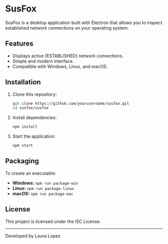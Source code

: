 # SusFox

SusFox is a desktop application built with Electron that allows you to inspect established network connections on your operating system.

## Features

- Displays active (ESTABLISHED) network connections.
- Simple and modern interface.
- Compatible with Windows, Linux, and macOS.

## Installation

1. Clone this repository:
   ```sh
   git clone https://github.com/yourusername/susfox.git
   cd susfox/susfox
   ```

2. Install dependencies:
   ```sh
   npm install
   ```

3. Start the application:
   ```sh
   npm start
   ```

## Packaging

To create an executable:
- **Windows:** `npm run package-win`
- **Linux:** `npm run package-linux`
- **macOS:** `npm run package-mac`

## License

This project is licensed under the ISC License.

---

Developed by Laura Lopez
